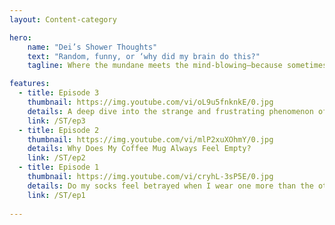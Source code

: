 ```yaml
---
layout: Content-category

hero:
    name: "Dei’s Shower Thoughts"
    text: "Random, funny, or ‘why did my brain do this?"
    tagline: Where the mundane meets the mind-blowing—because sometimes, the most profound thoughts happen when you're just trying to wash your hair.

features:
  - title: Episode 3
    thumbnail: https://img.youtube.com/vi/oL9u5fnknkE/0.jpg
    details: A deep dive into the strange and frustrating phenomenon of forgetting your words mid-sentence.
    link: /ST/ep3
  - title: Episode 2
    thumbnail: https://img.youtube.com/vi/mlP2xuXOhmY/0.jpg
    details: Why Does My Coffee Mug Always Feel Empty?
    link: /ST/ep2
  - title: Episode 1
    thumbnail: https://img.youtube.com/vi/cryhL-3sP5E/0.jpg
    details: Do my socks feel betrayed when I wear one more than the other?
    link: /ST/ep1
  
---
```

